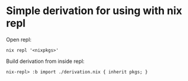 
# Simple derivation for using with nix repl

Open repl:
```
nix repl '<nixpkgs>'
```

Build derivation from inside repl:
```
nix-repl> :b import ./derivation.nix { inherit pkgs; }
```

